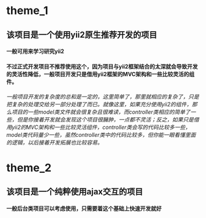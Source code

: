 # theme_1
## 该项目是一个使用yii2原生推荐开发的项目
#### 一般可用来学习研究yii2
#### 不过正式开发项目不推荐使用这个，因为项目与yii2框架结合的太深就会导致开发的灵活性降低，一般项目开发只是借用yii2框架的MVC架构和一些比较灵活的组件。
###### 一般项目开发的复杂度的总和是一定的，这里简单了，那里就相应的复杂了，只是把复杂的处理交给另一部分处理了而已。就像这里，如果充分使用yii2的组件，那么项目的一些model类文件就会很复杂且很难读，而controller类相应的简单了一些，但是你接着开发就会发现这个项目很臃肿，一点都不灵活；反之，如果只是借用yii2的MVC架构和一些比较灵活组件，controller类会写的代码比较多一些，model类代码量少一些，虽然controller类中的代码比较多，但你能一眼看懂里面的逻辑，以后接着开发拓展也比较容易。

# theme_2
## 该项目是一个纯粹使用ajax交互的项目
#### 一般后台类项目可以考虑使用，只需要着这个基础上快速开发就好